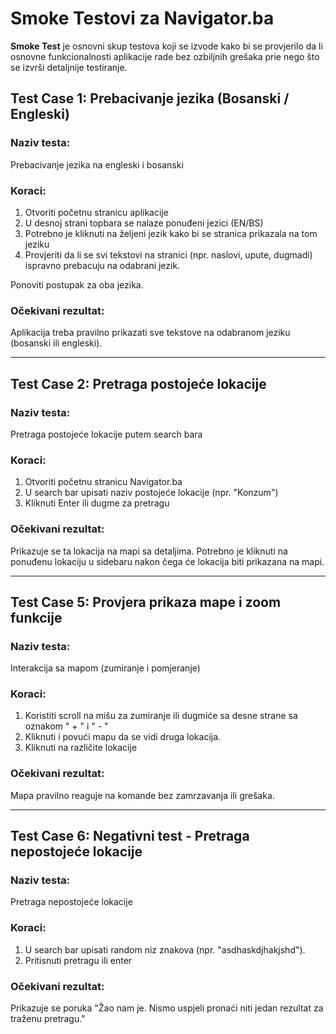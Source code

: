 # Smoke Testovi za Navigator.ba

**Smoke Test** je osnovni skup testova koji se izvode kako bi se provjerilo da li osnovne funkcionalnosti aplikacije rade bez ozbiljnih grešaka prie nego što se izvrši detaljnije testiranje.

## Test Case 1: Prebacivanje jezika (Bosanski / Engleski)
### Naziv testa:
Prebacivanje jezika na engleski i bosanski

### Koraci:
1. Otvoriti početnu stranicu aplikacije
2. U desnoj strani topbara se nalaze ponuđeni jezici (EN/BS)
3. Potrebno je kliknuti na željeni jezik kako bi se stranica prikazala na tom jeziku
4. Provjeriti da li se svi tekstovi na stranici (npr. naslovi, upute, dugmadi) ispravno prebacuju na odabrani jezik.

Ponoviti postupak za oba jezika.

### Očekivani rezultat:
Aplikacija treba pravilno prikazati sve tekstove na odabranom jeziku (bosanski ili engleski).

---

## Test Case 2: Pretraga postojeće lokacije
### Naziv testa:
Pretraga postojeće lokacije putem search bara

### Koraci:
1. Otvoriti početnu stranicu Navigator.ba
2. U search bar upisati naziv postojeće lokacije (npr. "Konzum")
3. Kliknuti Enter ili dugme za pretragu

### Očekivani rezultat:
Prikazuje se ta lokacija na mapi sa detaljima. Potrebno je kliknuti na ponuđenu lokaciju u sidebaru nakon čega će lokacija biti prikazana na mapi.

---

## Test Case 5: Provjera prikaza mape i zoom funkcije
### Naziv testa:
Interakcija sa mapom (zumiranje i pomjeranje)

### Koraci:
1. Koristiti scroll na mišu za zumiranje ili dugmiće sa desne strane sa oznakom " + " i " - "
2. Kliknuti i povući mapu da se vidi druga lokacija.
3. Kliknuti na različite lokacije

### Očekivani rezultat:
Mapa pravilno reaguje na komande bez zamrzavanja ili grešaka.

---

## Test Case 6: Negativni test - Pretraga nepostojeće lokacije
### Naziv testa:
Pretraga nepostojeće lokacije

### Koraci:
1. U search bar upisati random niz znakova (npr. "asdhaskdjhakjshd").
2. Pritisnuti pretragu ili enter

### Očekivani rezultat:
Prikazuje se poruka "Žao nam je. Nismo uspjeli pronaći niti jedan rezultat za traženu pretragu."
